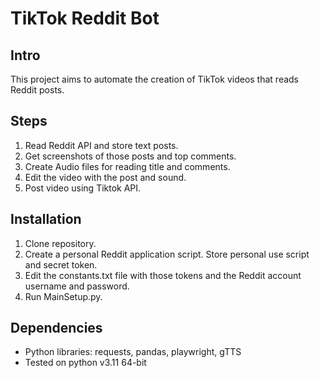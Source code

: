 # TikTok Reddit Bot

## Intro
This project aims to automate the creation of TikTok videos that reads Reddit posts.

## Steps
1. Read Reddit API and store text posts.
2. Get screenshots of those posts and top comments.
3. Create Audio files for reading title and comments.
4. Edit the video with the post and sound.
5. Post video using Tiktok API.

## Installation
1. Clone repository.
2. Create a personal Reddit application script. Store personal use script and secret token.
3. Edit the constants.txt file with those tokens and the Reddit account username and password.
4. Run MainSetup.py.

## Dependencies
* Python libraries: requests, pandas, playwright, gTTS
* Tested on python v3.11 64-bit